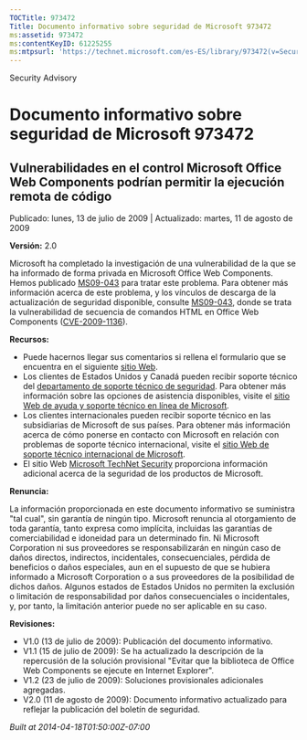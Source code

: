 ```yaml
---
TOCTitle: 973472
Title: Documento informativo sobre seguridad de Microsoft 973472
ms:assetid: 973472
ms:contentKeyID: 61225255
ms:mtpsurl: 'https://technet.microsoft.com/es-ES/library/973472(v=Security.10)'
---
```


Security Advisory

Documento informativo sobre seguridad de Microsoft 973472
=========================================================

Vulnerabilidades en el control Microsoft Office Web Components podrían permitir la ejecución remota de código
-------------------------------------------------------------------------------------------------------------

Publicado: lunes, 13 de julio de 2009 | Actualizado: martes, 11 de agosto de 2009

**Versión:** 2.0

Microsoft ha completado la investigación de una vulnerabilidad de la que se ha informado de forma privada en Microsoft Office Web Components. Hemos publicado [MS09-043](http://go.microsoft.com/fwlink/?linkid=128110) para tratar este problema. Para obtener más información acerca de este problema, y los vínculos de descarga de la actualización de seguridad disponible, consulte [MS09-043](http://go.microsoft.com/fwlink/?linkid=128110), donde se trata la vulnerabilidad de secuencia de comandos HTML en Office Web Components ([CVE-2009-1136](http://www.cve.mitre.org/cgi-bin/cvename.cgi?name=cve-2006-1136)).

**Recursos:**

-   Puede hacernos llegar sus comentarios si rellena el formulario que se encuentra en el siguiente [sitio Web](https://support.microsoft.com/common/survey.aspx?scid=sw;en;1257&amp;showpage=1&amp;ws=technet&amp;sd=tech).
-   Los clientes de Estados Unidos y Canadá pueden recibir soporte técnico del [departamento de soporte técnico de seguridad](http://go.microsoft.com/fwlink/?linkid=21131). Para obtener más información sobre las opciones de asistencia disponibles, visite el [sitio Web de ayuda y soporte técnico en línea de Microsoft](http://support.microsoft.com/).
-   Los clientes internacionales pueden recibir soporte técnico en las subsidiarias de Microsoft de sus países. Para obtener más información acerca de cómo ponerse en contacto con Microsoft en relación con problemas de soporte técnico internacional, visite el [sitio Web de soporte técnico internacional de Microsoft](http://go.microsoft.com/fwlink/?linkid=21155).
-   El sitio Web [Microsoft TechNet Security](http://go.microsoft.com/fwlink/?linkid=21132) proporciona información adicional acerca de la seguridad de los productos de Microsoft.

**Renuncia:**

La información proporcionada en este documento informativo se suministra "tal cual", sin garantía de ningún tipo. Microsoft renuncia al otorgamiento de toda garantía, tanto expresa como implícita, incluidas las garantías de comerciabilidad e idoneidad para un determinado fin. Ni Microsoft Corporation ni sus proveedores se responsabilizarán en ningún caso de daños directos, indirectos, incidentales, consecuenciales, pérdida de beneficios o daños especiales, aun en el supuesto de que se hubiera informado a Microsoft Corporation o a sus proveedores de la posibilidad de dichos daños. Algunos estados de Estados Unidos no permiten la exclusión o limitación de responsabilidad por daños consecuenciales o incidentales, y, por tanto, la limitación anterior puede no ser aplicable en su caso.

**Revisiones:**

-   V1.0 (13 de julio de 2009): Publicación del documento informativo.
-   V1.1 (15 de julio de 2009): Se ha actualizado la descripción de la repercusión de la solución provisional "Evitar que la biblioteca de Office Web Components se ejecute en Internet Explorer".
-   V1.2 (23 de julio de 2009): Soluciones provisionales adicionales agregadas.
-   V2.0 (11 de agosto de 2009): Documento informativo actualizado para reflejar la publicación del boletín de seguridad.

*Built at 2014-04-18T01:50:00Z-07:00*
